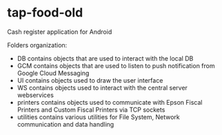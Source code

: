 # tap-food-old
Cash register application for Android

Folders organization:

- DB contains objects that are used to interact with the local DB
- GCM contains objects that are used to listen to push notification from Google Cloud Messaging
- UI contains objects used to draw the user interface
- WS contains objects used to interact with the central server webservices
- printers contains objects used to communicate with Epson Fiscal Printers and Custom Fiscal Printers via TCP sockets
- utilities contains various utilities for File System, Network communication and data handling
